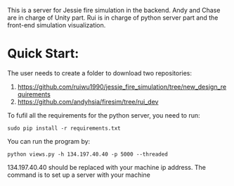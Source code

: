 This is a server for Jessie fire simulation in the backend. Andy and Chase are in charge of Unity part. Rui is in charge of python server part and the front-end simulation visualization.

# Quick Start:
The user needs to create a folder to download two repositories:
1) https://github.com/ruiwu1990/jessie_fire_simulation/tree/new_design_requirements
2) https://github.com/andyhsia/firesim/tree/rui_dev

To fufil all the requirements for the python server, you need to run:
```
sudo pip install -r requirements.txt
```

You can run the program by:
```
python views.py -h 134.197.40.40 -p 5000 --threaded
```

134.197.40.40 should be replaced with your machine ip address. The command is to set up a server with your machine

